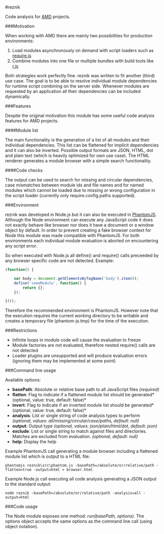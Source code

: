 #reznik

Code analysis for [AMD](https://github.com/amdjs/amdjs-api/wiki/AMD) projects.

###Motivation

When working with AMD there are mainly two possibilities for production environments:

1. Load modules asynchronously on demand with script loaders such as [require.js](https://github.com/jrburke/requirejs)
2. Combine modules into one file or multiple bundles with build tools like [r.js](https://github.com/jrburke/r.js)

Both strategies work perfectly fine. reznik was written to fit another (third) use case.
The goal is to be able to resolve individual module dependencies for runtime script combining on the server side.
Whenever modules are requested by an application all their dependencies can be included dynamically.

###Features

Despite the original motivation this module has some useful code analysis features for AMD projects.

####Module list

The main functionality is the generation of a list of all modules and their individual dependencies.
This list can be flattened for implicit dependencies and it can also be inverted.
Possible output formats are JSON, HTML, dot and plain text (which is heavily optimized for own use case).
The HTML renderer generates a module browser with a simple search functionality.

####Code checks

The output can be used to search for missing and circular dependencies,
case mismatches between module ids and file names and for named modules which cannot be loaded
due to missing or wrong configuration in the script loader (currently only require.config.paths supported).

###Environment

reznik was developed in Node.js but it can also be executed in [PhantomJS](http://www.phantomjs.org/).
Although the Node environment can execute any JavaScript code it does not exactly behave like browser
nor does it have a document or a window object by default.
In order to prevent creating a fake browser context for Node this module was made compatible with PhantomJS.
For both environments each individual module evaluation is aborted on encountering any script error.

So when executed with Node.js all define() and require() calls preceeded by any browser specific code are not detected.
Example:

```javascript
(function() {

    var body = document.getElementsByTagName('body').item(0);
    define('someModule', function() {
        return {};
    });

}());
```

Therefore the recommended environment is PhantomJS. However note that the execution requires the current working
directory to be writable and creates a temporary file (phantom-js.tmp) for the time of the execution.

###Restrictions

- Infinite loops in module code will cause the evaluation to freeze
- Module factories are not evaluated, therefore nested require() calls are not detected
- Loader plugins are unsupported and will produce evaluation errors (ignoring them may be implemented at some point)

###Command line usage

Available options:

* **basePath**: Absolute or relative base path to all JavaScript files *(required)*
* **flatten**: Flag to indicate if a flattened module list should be generated*(optional, value: true, default: false)*
* **invert**: Flag to indicate if an inverted module list should be generated*(optional, value: true, default: false)*
* **analysis**: List or single string of code analysis types to perform *(optional, values: all/missing/circular/case/paths, default: null)*
* **output**: Output type *(optional, values: json/plain/html/dot, default: json)*
* **exclude**: List or single string to match against files and directories. Matches are excluded from evaluation. *(optional, default: null)*
* **help**: Display the help

Example PhantomJS call generating a module browser including a flattened module list which is output to a HTML file:

    phantomjs reznik\src\phantom.js -basePath=/absolute/or/relative/path -flatten=true -output=html > browser.html

Example Node.js call executing all code analysis generating a JSON output to the standard output:

    node reznik -basePath=/absolute/or/relative/path -analysis=all -output=html

###Code usage

The Node module exposes one method: *run(basePath, options)*.
The options object accepts the same options as the command line call (using object notation).